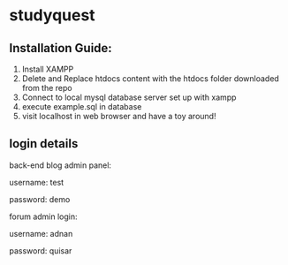 # studyquest
## Installation Guide:
1. Install XAMPP
2. Delete and Replace htdocs content with the htdocs folder downloaded from the repo
3. Connect to local mysql database server set up with xampp
4. execute example.sql in database
5. visit localhost in web browser and have a toy around!

## login details
back-end blog admin panel:

username: test

password: demo


forum admin login:

username: adnan

password: quisar